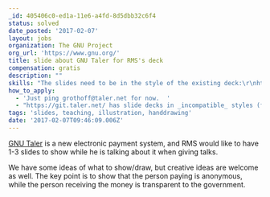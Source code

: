 ```yaml
---
_id: 405406c0-ed1a-11e6-a4fd-8d5dbb32c6f4
status: solved
date_posted: '2017-02-07'
layout: jobs
organization: The GNU Project
org_url: 'https://www.gnu.org/'
title: slide about GNU Taler for RMS's deck
compensation: gratis
description: ""
skills: "The slides need to be in the style of the existing deck:\r\nhttps://static.fsf.org/nosvn/RMS_updated_FS_TEDx_slideshow.odp"
how_to_apply:
  - 'Just ping grothoff@taler.net for now.  '
  - "https://git.taler.net/ has slide decks in _incompatible_ styles (for RMS) in the 'marketing.git' repository. \r\n$ git clone git://taler.net/marketing\r\n\r\nNote that you will need pdflatex to generate PDFs..."
tags: 'slides, teaching, illustration, handdrawing'
date: '2017-02-07T09:46:09.006Z'
---
```


[GNU Taler](https://taler.net/) is a new electronic payment system, and RMS would like to have 1-3 slides to show while he is talking about it when giving talks.

We have some ideas of what to show/draw, but creative ideas are welcome as well. The key point is to show that the person paying is anonymous, while the person receiving the money is transparent to the government.
